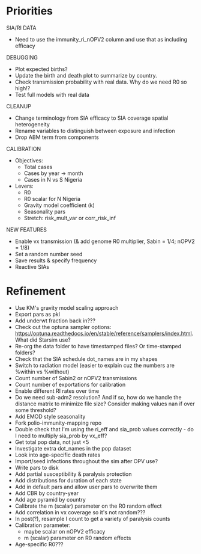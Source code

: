 # Priorities

SIA/RI DATA
- Need to use the immunity_ri_nOPV2 column and use that as including efficacy

DEBUGGING 
- Plot expected births?
- Update the birth and death plot to summarize by country.
- Check transmission probability with real data. Why do we need R0 so high!?
- Test full models with real data

CLEANUP
- Change terminology from SIA efficacy to SIA coverage spatial heterogeneity
- Rename variables to distinguish between exposure and infection
- Drop ABM term from components

CALIBRATION
- Objectives:
    - Total cases
    - Cases by year -> month
    - Cases in N vs S Nigeria
- Levers: 
    - R0
    - R0 scalar for N Nigeria
    - Gravity model coefficient (k)
    - Seasonality pars
    - Stretch: risk_mult_var or corr_risk_inf

NEW FEATURES
- Enable vx transmission (& add genome R0 multiplier, Sabin = 1/4; nOPV2 = 1/8)
- Set a random number seed
- Save results & specify frequency
- Reactive SIAs


# Refinement
- Use KM's gravity model scaling approach
- Export pars as pkl
- Add underwt fraction back in???
- Check out the optuna sampler options: https://optuna.readthedocs.io/en/stable/reference/samplers/index.html. What did Starsim use? 
- Re-org the data folder to have timestamped files? Or time-stamped folders? 
- Check that the SIA schedule dot_names are in my shapes
- Switch to radiation model (easier to explain cuz the numbers are %within vs %without)
- Count number of Sabin2 or nOPV2 transmissions
- Count number of exportations for calibration
- Enable different RI rates over time
- Do we need sub-adm2 resolution? And if so, how do we handle the distance matrix to minimize file size? Consider making values nan if over some threshold?
- Add EMOD style seasonality
- Fork polio-immunity-mapping repo
- Double check that I'm using the ri_eff and sia_prob values correctly - do I need to multiply sia_prob by vx_eff?
- Get total pop data, not just <5
- Investigate extra dot_names in the pop dataset
- Look into age-specific death rates
- Import/seed infections throughout the sim after OPV use?
- Write pars to disk
- Add partial susceptibility & paralysis protection
- Add distributions for duration of each state
- Add in default pars and allow user pars to overwrite them
- Add CBR by country-year
- Add age pyramid by country
- Calibrate the m (scalar) parameter on the R0 random effect
- Add correlation in vx coverage so it's not random???
- In post(?), resample I count to get a variety of paralysis counts
- Calibration parameter:
    - maybe scalar on nOPV2 efficacy
    - m (scalar) parameter on R0 random effects
- Age-specific R0???
